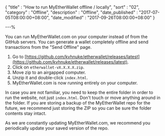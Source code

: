 {
"title"       : "How to run MyEtherWallet offline / locally",
"sort"        : "02",
"category"    : "Offline",
"description" : "Offline",
"date_published" : "2017-07-05T08:00:00+08:00",
"date_modified"  : "2017-09-26T08:00:00+08:00"
}

---%


You can run MyEtherWallet.com on your computer instead of from the GitHub servers. You can generate a wallet completely offline and send transactions from the "Send Offline" page.

1.  Go to [https://github.com/kvhnuke/etherwallet/releases/latest](https://github.com/kvhnuke/etherwallet/releases/latest).
2.  Click on `etherwallet-vX.X.X.X.zip`.
3.  Move zip to an airgapped computer.
4.  Unzip it and double-click `index.html`.
5.  MyEtherWallet.com is now running entirely on your computer.

In case you are not familiar, you need to keep the entire folder in order to run the website, not just `index.html`. Don't touch or move anything around in the folder. If you are storing a backup of the MyEtherWallet repo for the future, we recommend just storing the ZIP so you can be sure the folder contents stay intact.

As we are constantly updating MyEtherWallet.com, we recommend you periodically update your saved version of the repo.
